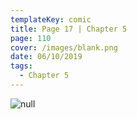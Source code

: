 ```yaml
---
templateKey: comic
title: Page 17 | Chapter 5
page: 110
cover: /images/blank.png
date: 06/10/2019
tags:
  - Chapter 5
---
```

![null](/images/0110-c5-p17.png)
